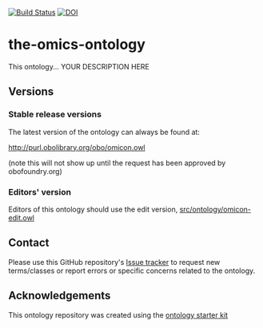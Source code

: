 [![Build Status](https://travis-ci.org/GLOMICON/the-omics-ontology.svg?branch=master)](https://travis-ci.org/GLOMICON/the-omics-ontology)
[![DOI](https://zenodo.org/badge/13996/GLOMICON/the-omics-ontology.svg)](https://zenodo.org/badge/latestdoi/13996/GLOMICON/the-omics-ontology)

# the-omics-ontology

This ontology... YOUR DESCRIPTION HERE

## Versions

### Stable release versions

The latest version of the ontology can always be found at:

http://purl.obolibrary.org/obo/omicon.owl

(note this will not show up until the request has been approved by obofoundry.org)

### Editors' version

Editors of this ontology should use the edit version, [src/ontology/omicon-edit.owl](src/ontology/omicon-edit.owl)

## Contact

Please use this GitHub repository's [Issue tracker](https://github.com/GLOMICON/the-omics-ontology/issues) to request new terms/classes or report errors or specific concerns related to the ontology.

## Acknowledgements

This ontology repository was created using the [ontology starter kit](https://github.com/INCATools/ontology-starter-kit)
